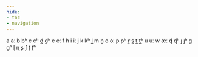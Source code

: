 ```yaml
---
hide:
- toc
- navigation
---
```

a
aː
b
bʰ
c
cʰ
d̪
d̪ʰ
e
eː
f
h
i
iː
j
k
kʰ
l̪
m
n̪
o
oː
p
pʰ
r̪
s̪
t̪
t̪ʰ
u
uː
w
æː
ɖ
ɖʰ
ɟ
ɟʰ
ɡ
ɡʰ
ɭ
ɳ
ʂ
ʃ
ʈ
ʈʰ
